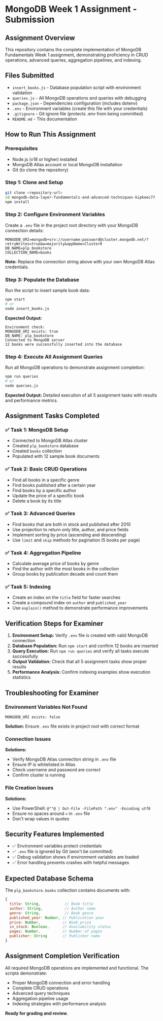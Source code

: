 # MongoDB Week 1 Assignment - Submission

## Assignment Overview
This repository contains the complete implementation of MongoDB Fundamentals Week 1 assignment, demonstrating proficiency in CRUD operations, advanced queries, aggregation pipelines, and indexing.

## Files Submitted
- `insert_books.js` - Database population script with environment validation
- `queries.js` - All MongoDB operations and queries with debugging
- `package.json` - Dependencies configuration (includes dotenv)
- `.env` - Environment variables (create this file with your credentials)
- `.gitignore` - Git ignore file (protects .env from being committed)
- `README.md` - This documentation

## How to Run This Assignment

### Prerequisites
- Node.js (v18 or higher) installed
- MongoDB Atlas account or local MongoDB installation
- Git (to clone the repository)

### Step 1: Clone and Setup
```bash
git clone <repository-url>
cd mongodb-data-layer-fundamentals-and-advanced-techniques-kipkoec77
npm install
```

### Step 2: Configure Environment Variables
Create a `.env` file in the project root directory with your MongoDB connection details:

```env
MONGODB_URI=mongodb+srv://username:password@cluster.mongodb.net/?retryWrites=true&w=majority&appName=Cluster0
DB_NAME=plp_bookstore
COLLECTION_NAME=books
```

**Note:** Replace the connection string above with your own MongoDB Atlas credentials.

### Step 3: Populate the Database
Run the script to insert sample book data:

```bash
npm start
# or
node insert_books.js
```

**Expected Output:**
```
Environment check:
MONGODB_URI exists: true
DB_NAME: plp_bookstore
Connected to MongoDB server
12 books were successfully inserted into the database
```

### Step 4: Execute All Assignment Queries
Run all MongoDB operations to demonstrate assignment completion:

```bash
npm run queries
# or
node queries.js
```

**Expected Output:** Detailed execution of all 5 assignment tasks with results and performance metrics.

## Assignment Tasks Completed

### ✅ Task 1: MongoDB Setup
- Connected to MongoDB Atlas cluster
- Created `plp_bookstore` database
- Created `books` collection
- Populated with 12 sample book documents

### ✅ Task 2: Basic CRUD Operations
- Find all books in a specific genre
- Find books published after a certain year
- Find books by a specific author
- Update the price of a specific book
- Delete a book by its title

### ✅ Task 3: Advanced Queries
- Find books that are both in stock and published after 2010
- Use projection to return only title, author, and price fields
- Implement sorting by price (ascending and descending)
- Use `limit` and `skip` methods for pagination (5 books per page)

### ✅ Task 4: Aggregation Pipeline
- Calculate average price of books by genre
- Find the author with the most books in the collection
- Group books by publication decade and count them

### ✅ Task 5: Indexing
- Create an index on the `title` field for faster searches
- Create a compound index on `author` and `published_year`
- Use `explain()` method to demonstrate performance improvements

## Verification Steps for Examiner

1. **Environment Setup:** Verify `.env` file is created with valid MongoDB connection
2. **Database Population:** Run `npm start` and confirm 12 books are inserted
3. **Query Execution:** Run `npm run queries` and verify all tasks execute successfully
4. **Output Validation:** Check that all 5 assignment tasks show proper results
5. **Performance Analysis:** Confirm indexing examples show execution statistics

## Troubleshooting for Examiner

### Environment Variables Not Found
```
MONGODB_URI exists: false
```
**Solution:** Ensure `.env` file exists in project root with correct format

### Connection Issues
**Solutions:**
- Verify MongoDB Atlas connection string in `.env` file
- Ensure IP is whitelisted in Atlas
- Check username and password are correct
- Confirm cluster is running

### File Creation Issues
**Solutions:**
- Use PowerShell: `@""@ | Out-File -FilePath ".env" -Encoding utf8`
- Ensure no spaces around `=` in `.env` file
- Don't wrap values in quotes

## Security Features Implemented
- ✅ Environment variables protect credentials
- ✅ `.env` file is ignored by Git (won't be committed)
- ✅ Debug validation shows if environment variables are loaded
- ✅ Error handling prevents crashes with helpful messages

## Expected Database Schema
The `plp_bookstore.books` collection contains documents with:
```javascript
{
  title: String,           // Book title
  author: String,          // Author name
  genre: String,           // Book genre
  published_year: Number, // Publication year
  price: Number,          // Book price
  in_stock: Boolean,      // Availability status
  pages: Number,          // Number of pages
  publisher: String       // Publisher name
}
```

## Assignment Completion Verification
All required MongoDB operations are implemented and functional. The scripts demonstrate:
- Proper MongoDB connection and error handling
- Complete CRUD operations
- Advanced query techniques
- Aggregation pipeline usage
- Indexing strategies with performance analysis

**Ready for grading and review.**
